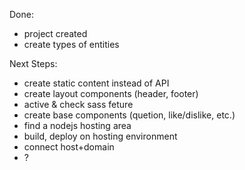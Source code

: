 Done:

- project created
- create types of entities

Next Steps:

- create static content instead of API
- create layout components (header, footer)
- active & check sass feture
- create base components (quetion, like/dislike, etc.)
- find a nodejs hosting area
- build, deploy on hosting environment
- connect host+domain
- ?
